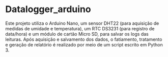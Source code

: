 # Datalogger_arduino

Este projeto utiliza o Arduino Nano, um sensor DHT22 (para aquisição de medidas de umidade e temperatura), um RTC DS3231 (para registro de data/hora) e um módulo de cartão Micro SD, para salvar os logs das leituras.
Após aquisição e salvamento dos dados, o fatiamento, tratamento e geração de relatório é realizado por meio de um script escrito em Python 3.
